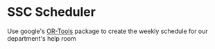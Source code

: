 # SSC Scheduler

Use google's [OR-Tools](https://developers.google.com/optimization) package to create the weekly schedule for our department's help room
